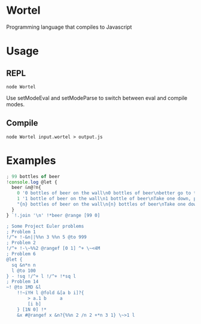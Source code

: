 Wortel
======

Programming language that compiles to Javascript

# Usage
## REPL
```
node Wortel
```
Use setModeEval and setModeParse to switch between eval and compile modes.
## Compile
```
node Wortel input.wortel > output.js
```

# Examples
```javascript
; 99 bottles of beer
!console.log @let {
  beer &n@?n{
    0 '0 bottles of beer on the wall\n0 bottles of beer\nbetter go to the store and buy some more.'
    1 '1 bottle of beer on the wall\n1 bottle of beer\nTake one down, pass it around'
    "{n} bottles of beer on the wall\n{n} bottles of beer\nTake one down, pass it around"
  }
} `!.join '\n' !*beer @range [99 0]

; Some Project Euler problems
; Problem 1
!/^+ !-&n||%%n 3 %%n 5 @to 999
; Problem 2
!/^+ !-\~%%2 @rangef [0 1] ^+ \~<4M
; Problem 6
@let {
  sq &n*n n
  l @to 100
} - !sq !/^+ l !/^+ !*sq l
; Problem 14
~! @to 1MD &l
	!!~iYH l @fold &[a b i]?{
		> a.1 b 	a
		[i b]
	} [1N 0] !*
	&x #@rangef x &n?{%%n 2 /n 2 +*n 3 1} \~>1 l
```
